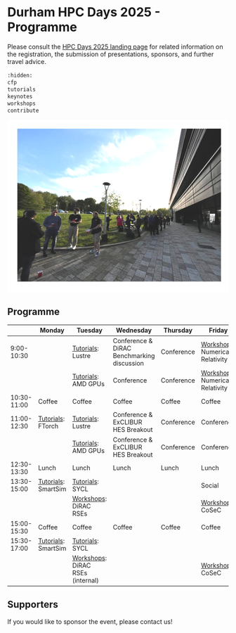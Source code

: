 # Durham HPC Days 2025 - Programme

Please consult the [HPC Days 2025 landing page](https://www.durham.ac.uk/research/institutes-and-centres/data-science/events-/durham---hpc-days/) for related information on the registration, the submission of presentations, sponsors, and further travel advice.

```{toctree}
:hidden:
cfp
tutorials
keynotes
workshops
contribute
```


![HPCDays](../images/HPC-days-pic.png)

## Programme

|             | Monday                 | Tuesday   | Wednesday  | Thursday   | Friday     | Saturday |
| ----------- | ---------------------- | --------- | ---------- | ---------- | ---------- | -------- |
|  9:00-10:30 |                                     | [Tutorials](tutorials): Lustre                   | Conference & DiRAC Benchmarking discussion | Conference | [Workshops](workshops.md): Numerical Relativity | Social   |
|             |                                     | [Tutorials](tutorials): AMD GPUs                 | Conference | Conference | [Workshops](workshops.md): Numerical Relativity | Social |
| 10:30-11:00 | Coffee                              | Coffee                  | Coffee     | Coffee     | Coffee     | Social
| 11:00-12:30 | [Tutorials](tutorials.md): FTorch   | [Tutorials](tutorials): Lustre                   | Conference & ExCLIBUR HES Breakout  | Conference   | Conference  | Social
|             |                                     | [Tutorials](tutorials): AMD GPUs                 | Conference & ExCLIBUR HES Breakout  | Conference   | Conference | Social
| 12:30-13:30 | Lunch                               | Lunch      | Lunch                   | Lunch      | Lunch      | Social
| 13:30-15:00 | [Tutorials](tutorials.md): SmartSim | [Tutorials](tutorials.md): SYCL                  |         |            | Social
|             |                                     | [Workshops](workshops.md): DiRAC RSEs            |         |            | [Workshops](workshops.md): CoSeC | Social
| 15:00-15:30 | Coffee                              | Coffee                           | Coffee                  | Coffee     | Coffee     |
| 15:30-17:00 | [Tutorials](tutorials.md): SmartSim | [Tutorials](tutorials.md): SYCL                  |            |            | 
|             |                                     | [Workshops](workshops.md): DiRAC RSEs (internal) |            |            | [Workshops](workshops.md): CoSeC



## Supporters

If you would like to sponsor the event, please contact us!

